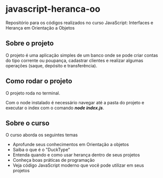# javascript-heranca-oo
 Repositório para os códigos realizados no curso JavaScript: Interfaces e Herança em Orientação a Objetos
 
  ## Sobre o projeto
  O projeto é uma aplicação simples de um banco onde se pode criar contas do tipo corrente ou poupança, cadastrar clientes e realizar algumas operações (saque, depósito e transferência).
  
 ## Como rodar o projeto
 O projeto roda no terminal.
 
 Com o node instalado é necessário navegar até a pasta do projeto e executar o index com o comando *__node index.js__*.
 
 ## Sobre o curso
 
 O curso aborda os seguintes temas
 
 * Aprofunde seus conhecimentos em Orientação a objetos
 * Saiba o que é o "DuckType"
 * Entenda quando e como usar herança dentro de seus projetos
 * Conheça boas práticas de programação
 * Veja código JavaScript moderno que você pode utilizar em seus projetos
